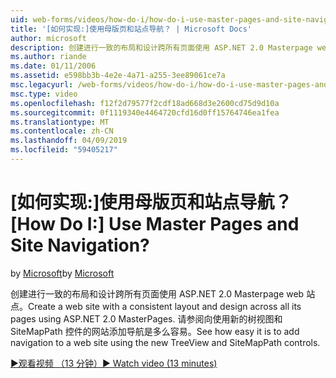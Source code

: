 ```yaml
---
uid: web-forms/videos/how-do-i/how-do-i-use-master-pages-and-site-navigation
title: '[如何实现:]使用母版页和站点导航？ | Microsoft Docs'
author: microsoft
description: 创建进行一致的布局和设计跨所有页面使用 ASP.NET 2.0 Masterpage web 站点。 请参阅向网站添加导航是多么...
ms.author: riande
ms.date: 01/11/2006
ms.assetid: e598bb3b-4e2e-4a71-a255-3ee89061ce7a
msc.legacyurl: /web-forms/videos/how-do-i/how-do-i-use-master-pages-and-site-navigation
msc.type: video
ms.openlocfilehash: f12f2d79577f2cdf18ad668d3e2600cd75d9d10a
ms.sourcegitcommit: 0f1119340e4464720cfd16d0ff15764746ea1fea
ms.translationtype: MT
ms.contentlocale: zh-CN
ms.lasthandoff: 04/09/2019
ms.locfileid: "59405217"
---
```

# <a name="how-do-i-use-master-pages-and-site-navigation"></a><span data-ttu-id="31b18-105">[如何实现:]使用母版页和站点导航？</span><span class="sxs-lookup"><span data-stu-id="31b18-105">[How Do I:] Use Master Pages and Site Navigation?</span></span>

<span data-ttu-id="31b18-106">by [Microsoft](https://github.com/microsoft)</span><span class="sxs-lookup"><span data-stu-id="31b18-106">by [Microsoft](https://github.com/microsoft)</span></span>

<span data-ttu-id="31b18-107">创建进行一致的布局和设计跨所有页面使用 ASP.NET 2.0 Masterpage web 站点。</span><span class="sxs-lookup"><span data-stu-id="31b18-107">Create a web site with a consistent layout and design across all its pages using ASP.NET 2.0 MasterPages.</span></span> <span data-ttu-id="31b18-108">请参阅向使用新的树视图和 SiteMapPath 控件的网站添加导航是多么容易。</span><span class="sxs-lookup"><span data-stu-id="31b18-108">See how easy it is to add navigation to a web site using the new TreeView and SiteMapPath controls.</span></span>

[<span data-ttu-id="31b18-109">&#9654;观看视频 （13 分钟）</span><span class="sxs-lookup"><span data-stu-id="31b18-109">&#9654; Watch video (13 minutes)</span></span>](https://channel9.msdn.com/Blogs/ASP-NET-Site-Videos/how-do-i-use-master-pages-and-site-navigation)
